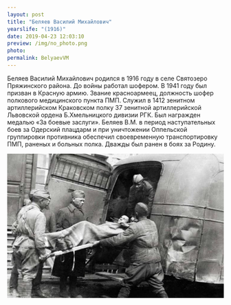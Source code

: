 ```yaml
---
layout: post
title: "Беляев Василий Михайлович"
yearslife: "(1916)"
date: 2019-04-23 12:03:10
preview: /img/no_photo.png
photo: 
permalink: BelyaevVM
---
```


Беляев Василий Михайлович родился в 1916 году в селе Святозеро Пряжинского района. До войны работал шофером. В 1941 году был призван в Красную армию. Звание красноармеец, должность шофер полкового медицинского пункта ПМП. Служил в 1412 зенитном артиллерийском Краковском полку 37 зенитной артиллерийской Львовской ордена Б.Хмельницкого дивизии РГК. Был награжден медалью «За боевые заслуги». Беляев В.М. в период наступательных боев за Одерский плацдарм и при уничтожении Оппельской группировки противника обеспечил своевременную транспортировку ПМП, раненых и больных полка. Дважды был ранен в боях за Родину.

[<img src="/img/BelyaevVM.jpg#thumbnail" alt="" title="">](/img/BelyaevVM.jpg)